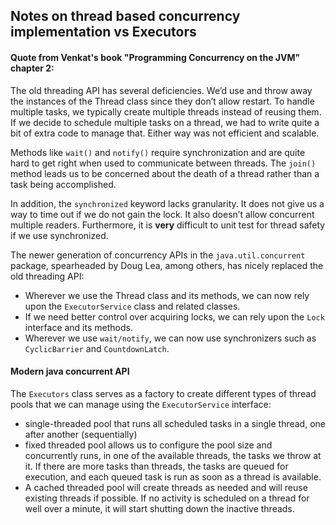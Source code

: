 ## Notes on thread based concurrency implementation vs Executors

#### Quote from Venkat's book "Programming Concurrency on the JVM" chapter 2:

The old threading API has several deficiencies. We’d use and throw away the instances of the Thread class since they don’t allow restart. To handle multiple tasks, we typically create multiple threads instead of reusing them. If we decide to schedule multiple tasks on a thread, we had to write quite a bit of extra code to manage that. Either way was not efficient and scalable.

Methods like `wait()` and `notify()` require synchronization and are quite hard to get right when used to communicate between threads. The `join()` method leads us to be concerned about the death of a thread rather than a task being accomplished.

In addition, the `synchronized` keyword lacks granularity. It does not give us a way to time out if we do not gain the lock. It also doesn’t allow concurrent multiple readers. Furthermore, it is **very** difficult to unit test for thread safety if we use synchronized.

The newer generation of concurrency APIs in the `java.util.concurrent` package, spearheaded by Doug Lea, among others, has nicely replaced the old threading API:
- Wherever we use the Thread class and its methods, we can now rely upon the `ExecutorService` class and related classes.
- If we need better control over acquiring locks, we can rely upon the `Lock` interface and its methods.
- Wherever we use `wait/notify`, we can now use synchronizers such as `CyclicBarrier` and `CountdownLatch`.


#### Modern java concurrent API

The `Executors` class serves as a factory to create different types of thread pools that we can manage using the `ExecutorService` interface:
- single-threaded pool that runs all scheduled tasks in a single thread, one after another (sequentially)
- fixed threaded pool allows us to configure the pool size and concurrently runs, in one of the available threads, the tasks we throw at it. If there are more tasks than threads, the tasks are queued for execution, and each queued task is run as soon as a thread is available.
- A cached threaded pool will create threads as needed and will reuse existing threads if possible. If no activity is scheduled on a thread for well over a minute, it will start shutting down the inactive threads.



